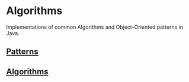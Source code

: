 # Algorithms

Implementations of common Algorithms and Object-Oriented patterns in Java.

## [Patterns](./Algorithms/src/uk/jlennie/patterns/README.md)


## [Algorithms](./Algorithms/src/uk/jlennie/algorithms/README.md)


